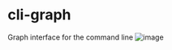 # cli-graph
Graph interface for the command line
![image](https://user-images.githubusercontent.com/71286008/164983611-c623f569-ecac-443d-9134-a0e63d7f9ba8.png)
